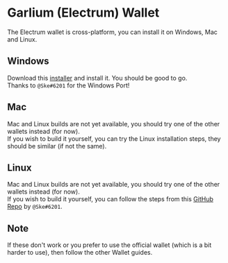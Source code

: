 # Garlium (Electrum) Wallet
The Electrum wallet is cross-platform, you can install it on Windows, Mac and Linux.

## Windows
Download this [installer](http://f.ske.wtf/garlium/garlium-3.0.3.1-126-gff7ba31-setup.exe) and install it. You should be good to go.  
Thanks to `@Ske#6201` for the Windows Port!

## Mac
Mac and Linux builds are not yet available, you should try one of the other wallets instead (for now).  
If you wish to build it yourself, you can try the Linux installation steps, they should be similar (if not the same).

## Linux
Mac and Linux builds are not yet available, you should try one of the other wallets instead (for now).  
If you wish to build it yourself, you can follow the steps from this [GitHub Repo](https://github.com/xSke/garlium) by `@Ske#6201`.  

## Note
If these don't work or you prefer to use the official wallet (which is a bit harder to use), then follow the other Wallet guides.